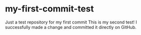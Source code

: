 # my-first-commit-test
Just a test repository for my first commit
This is my second test!
I successfully made a change and committed it directly on GitHub.

